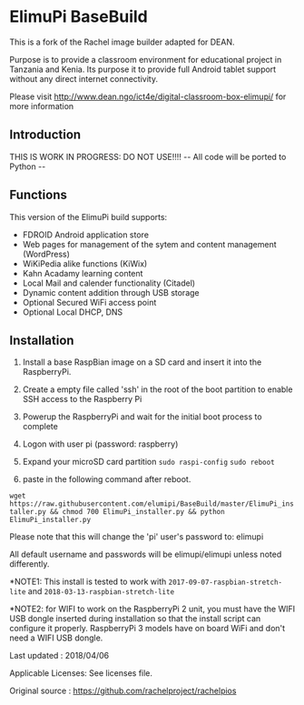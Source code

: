 # ElimuPi BaseBuild
This is a fork of the Rachel image builder adapted for DEAN. 

Purpose is to provide a classroom environment for educational project in Tanzania and Kenia. Its purpose it to provide full Android tablet support without any direct internet connectivity.

Please visit http://www.dean.ngo/ict4e/digital-classroom-box-elimupi/ for more information

## Introduction
THIS IS WORK IN PROGRESS: DO NOT USE!!!!
-- All code will be ported to Python --  


## Functions
This version of the ElimuPi build supports:
- FDROID Android application store
- Web pages for management of the sytem and content management (WordPress)
- WiKiPedia alike functions (KiWix)
- Kahn Acadamy learning content  
- Local Mail and calender functionality (Citadel)
- Dynamic content addition through USB storage   
- Optional Secured WiFi access point
- Optional Local DHCP, DNS 
## Installation
1. Install a base RaspBian image on a SD card and insert it into the RaspberryPi.

2. Create a empty file called 'ssh' in the root of the boot partition to enable SSH access to the Raspberry Pi
 
3. Powerup the RaspberryPi and wait for the initial boot process to complete

5. Logon with user pi (password: raspberry)  

5. Expand your microSD card partition 
`sudo raspi-config`
`sudo reboot`

6. paste in the following command after reboot.

`wget https://raw.githubusercontent.com/elumipi/BaseBuild/master/ElimuPi_installer.py && chmod 700 ElimuPi_installer.py && python ElimuPi_installer.py`

Please note that this will change the 'pi' user's password to: elimupi

All default username and passwords will be elimupi/elimupi unless noted differently.

*NOTE1: This install is tested to work with `2017-09-07-raspbian-stretch-lite` 
        and `2018-03-13-raspbian-stretch-lite`  

*NOTE2: for WIFI to work on the RaspberryPi 2 unit, you must have the WIFI USB dongle inserted
during installation so that the install script can configure it properly. RaspberryPi 3 models have on board WiFi and don't need a WIFI USB dongle.

Last updated : 2018/04/06 

Applicable Licenses: See licenses file.

Original source : https://github.com/rachelproject/rachelpios
